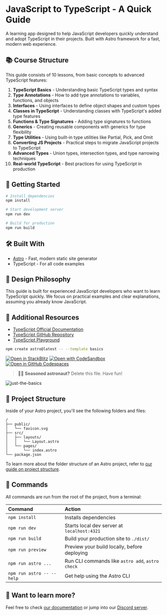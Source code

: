 # JavaScript to TypeScript - A Quick Guide

A learning app designed to help JavaScript developers quickly understand and adopt TypeScript in their projects. Built with Astro framework for a fast, modern web experience.

## 📚 Course Structure

This guide consists of 10 lessons, from basic concepts to advanced TypeScript features:

1. **TypeScript Basics** - Understanding basic TypeScript types and syntax
2. **Type Annotations** - How to add type annotations to variables, functions, and objects
3. **Interfaces** - Using interfaces to define object shapes and custom types
4. **Classes in TypeScript** - Understanding classes with TypeScript's added type features
5. **Functions & Type Signatures** - Adding type signatures to functions
6. **Generics** - Creating reusable components with generics for type flexibility
7. **Type Utilities** - Using built-in type utilities like Partial, Pick, and Omit
8. **Converting JS Projects** - Practical steps to migrate JavaScript projects to TypeScript
9. **Advanced Types** - Union types, intersection types, and type narrowing techniques
10. **Real-world TypeScript** - Best practices for using TypeScript in production

## 🚀 Getting Started

```bash
# Install dependencies
npm install

# Start development server
npm run dev

# Build for production
npm run build
```

## 🛠️ Built With

- [Astro](https://astro.build/) - Fast, modern static site generator
- TypeScript - For all code examples

## 📝 Design Philosophy

This guide is built for experienced JavaScript developers who want to learn TypeScript quickly. We focus on practical examples and clear explanations, assuming you already know JavaScript.

## 🔗 Additional Resources

- [TypeScript Official Documentation](https://www.typescriptlang.org/docs/)
- [TypeScript GitHub Repository](https://github.com/microsoft/TypeScript)
- [TypeScript Playground](https://www.typescriptlang.org/play)

```sh
npm create astro@latest -- --template basics
```

[![Open in StackBlitz](https://developer.stackblitz.com/img/open_in_stackblitz.svg)](https://stackblitz.com/github/withastro/astro/tree/latest/examples/basics)
[![Open with CodeSandbox](https://assets.codesandbox.io/github/button-edit-lime.svg)](https://codesandbox.io/p/sandbox/github/withastro/astro/tree/latest/examples/basics)
[![Open in GitHub Codespaces](https://github.com/codespaces/badge.svg)](https://codespaces.new/withastro/astro?devcontainer_path=.devcontainer/basics/devcontainer.json)

> 🧑‍🚀 **Seasoned astronaut?** Delete this file. Have fun!

![just-the-basics](https://github.com/withastro/astro/assets/2244813/a0a5533c-a856-4198-8470-2d67b1d7c554)

## 🚀 Project Structure

Inside of your Astro project, you'll see the following folders and files:

```text
/
├── public/
│   └── favicon.svg
├── src/
│   ├── layouts/
│   │   └── Layout.astro
│   └── pages/
│       └── index.astro
└── package.json
```

To learn more about the folder structure of an Astro project, refer to [our guide on project structure](https://docs.astro.build/en/basics/project-structure/).

## 🧞 Commands

All commands are run from the root of the project, from a terminal:

| Command                   | Action                                           |
| :------------------------ | :----------------------------------------------- |
| `npm install`             | Installs dependencies                            |
| `npm run dev`             | Starts local dev server at `localhost:4321`      |
| `npm run build`           | Build your production site to `./dist/`          |
| `npm run preview`         | Preview your build locally, before deploying     |
| `npm run astro ...`       | Run CLI commands like `astro add`, `astro check` |
| `npm run astro -- --help` | Get help using the Astro CLI                     |

## 👀 Want to learn more?

Feel free to check [our documentation](https://docs.astro.build) or jump into our [Discord server](https://astro.build/chat).
